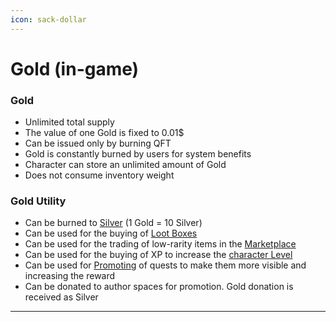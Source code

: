 ```yaml
---
icon: sack-dollar
---
```


# Gold (in-game)

### Gold

* Unlimited total supply
* The value of one Gold is fixed to 0.01$ 
* Can be issued only by burning QFT 
* Gold is constantly burned by users for system benefits
* Character can store an unlimited amount of Gold
* Does not consume inventory weight


### Gold Utility

* Can be burned to [Silver](Silver-in-game.md) (1 Gold = 10 Silver)
* Can be used for the buying of [Loot Boxes](../mining/Items.md)
* Can be used for the trading of low-rarity items in the [Marketplace](../mining/Items.md)
* Can be used for the buying of XP to increase the [character Level](../mining/character.md)
* Can be used for [Promoting](/authors/promotion.md) of quests to make them more visible and increasing the reward
* Can be donated to author spaces for promotion. Gold donation is received as Silver

***